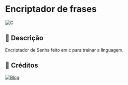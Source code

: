 # Encriptador de frases
![C](https://img.shields.io/badge/C-00599C?style=for-the-badge&logo=c&logoColor=white)

## 📑 Descrição
Encriptador de Senha feito em c para treinar a linguagem.

## 🔨 Créditos
[![Blog](https://img.shields.io/badge/JosuePimentel-444?logo=github&style=for-the-badge&url=https://github.com/JosuePimentel)](https://github.com/JosuePimentel)
